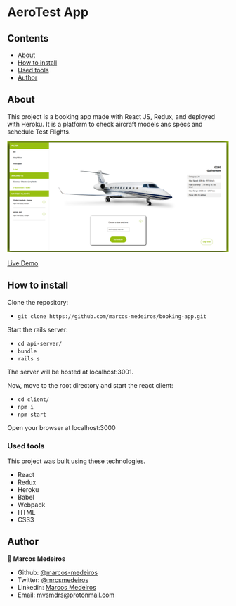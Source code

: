 # AeroTest App


## Contents

* [About](#about)
* [How to install](#install)
* [Used tools](#tools)
* [Author](#author)

<a name="about"></a>
## About

This project is a booking app made with React JS, Redux, and deployed with Heroku. It is a platform to check aircraft models ans specs and schedule Test Flights.

![Screenshot](screenshot.png?raw=true "AeroTest App")


[Live Demo](https://aerotest-app.herokuapp.com/)


<a name="install"></a>
## How to install

Clone the repository:
- `git clone https://github.com/marcos-medeiros/booking-app.git`

Start the rails server:

- `cd api-server/`
- `bundle`
- `rails s`

The server will be hosted at localhost:3001.

Now, move to the root directory and start the react client:

- `cd client/`
- `npm i`
- `npm start`

Open your browser at localhost:3000

<a name="tools"></a>
### Used tools

This project was built using these technologies.

- React
- Redux
- Heroku
- Babel
- Webpack
- HTML
- CSS3

<a name="author"></a>
## Author

👤 **Marcos Medeiros**

- Github: [@marcos-medeiros](https://github.com/marcos-medeiros)
- Twitter: [@mrcsmedeiros](https://twitter.com/mrcsmedeiros)
- Linkedin: [Marcos Medeiros](https://www.linkedin.com/in/marcosmedeiros-dev/)
- Email: [mvsmdrs@protonmail.com](mvsmdrs@protonmail.com)
